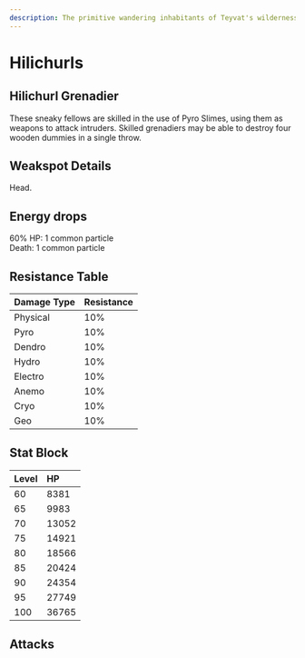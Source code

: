 ```yaml
---
description: The primitive wandering inhabitants of Teyvat's wildernesses..
---
```


# Hilichurls

## Hilichurl Grenadier

These sneaky fellows are skilled in the use of Pyro Slimes, using them as weapons to attack intruders. Skilled grenadiers may be able to destroy four wooden dummies in a single throw.

## Weakspot Details

Head.

## Energy drops

60% HP: 1 common particle  
Death: 1 common particle  

## Resistance Table

| Damage Type | Resistance |
| :--- | :--- |
| Physical | 10% |
| Pyro | 10% |
| Dendro | 10% |
| Hydro | 10% |
| Electro | 10% |
| Anemo | 10% |
| Cryo | 10% |
| Geo | 10% |

## Stat Block

| Level | HP |
| :--- | :--- |
| 60 | 8381 |
| 65 | 9983 |
| 70 | 13052 |
| 75 | 14921 |
| 80 | 18566 |
| 85 | 20424 |
| 90 | 24354 |
| 95 | 27749 |
| 100 | 36765 |

## Attacks


